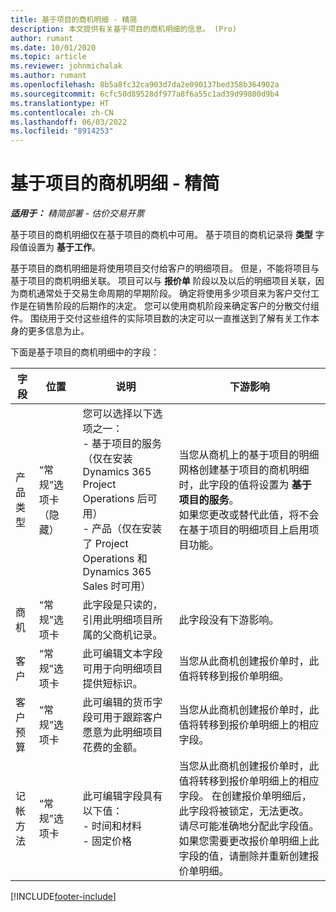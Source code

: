 ```yaml
---
title: 基于项目的商机明细 - 精简
description: 本文提供有关基于项目的商机明细的信息。 (Pro)
author: rumant
ms.date: 10/01/2020
ms.topic: article
ms.reviewer: johnmichalak
ms.author: rumant
ms.openlocfilehash: 8b5a8fc32ca903d7da2e090137bed358b364902a
ms.sourcegitcommit: 6cfc50d89528df977a8f6a55c1ad39d99800d9b4
ms.translationtype: HT
ms.contentlocale: zh-CN
ms.lasthandoff: 06/03/2022
ms.locfileid: "8914253"
---
```

# <a name="project-based-opportunity-lines---lite"></a>基于项目的商机明细 - 精简

_**适用于：** 精简部署 - 估价交易开票_

基于项目的商机明细仅在基于项目的商机中可用。 基于项目的商机记录将 **类型** 字段值设置为 **基于工作**。

基于项目的商机明细是将使用项目交付给客户的明细项目。 但是，不能将项目与基于项目的商机明细关联。 项目可以与 **报价单** 阶段以及以后的明细项目关联，因为商机通常处于交易生命周期的早期阶段。 确定将使用多少项目来为客户交付工作是在销售阶段的后期作的决定。 您可以使用商机阶段来确定客户的分散交付组件。 围绕用于交付这些组件的实际项目数的决定可以一直推送到了解有关工作本身的更多信息为止。

下面是基于项目的商机明细中的字段：

| **字段** | **位置** | **说明** | **下游影响** |
| --- | --- | --- | --- |
| 产品类型 | “常规”选项卡（隐藏） | 您可以选择以下选项之一：</br>- 基于项目的服务（仅在安装 Dynamics 365 Project Operations 后可用）</br>- 产品（仅在安装了 Project Operations 和 Dynamics 365 Sales 时可用） | 当您从商机上的基于项目的明细网格创建基于项目的商机明细时，此字段的值将设置为 **基于项目的服务**。 <br> 如果您更改或替代此值，将不会在基于项目的明细项目上启用项目功能。 |
| 商机​​ | “常规”选项卡 | 此字段是只读的，引用此明细项目所属的父商机记录。 | 此字段没有下游影响。 |
| 客户 | “常规”选项卡 | 此可编辑文本字段可用于向明细项目提供短标识。 | 当您从此商机创建报价单时，此值将转移到报价单明细。 |
| 客户预算 | “常规”选项卡 | 此可编辑的货币字段可用于跟踪客户愿意为此明细项目花费的金额。 | 当您从此商机创建报价单时，此值将转移到报价单明细上的相应字段。 |
| 记帐方法 | “常规”选项卡 | 此可编辑字段具有以下值：</br>- 时间和材料</br>- 固定价格 | 当您从此商机创建报价单时，此值将转移到报价单明细上的相应字段。 在创建报价单明细后，此字段将被锁定，无法更改。 请尽可能准确地分配此字段值。 如果您需要更改报价单明细上此字段的值，请删除并重新创建报价单明细。 |


[!INCLUDE[footer-include](../../includes/footer-banner.md)]